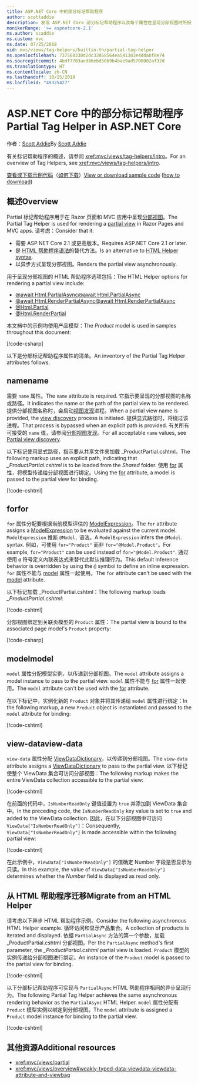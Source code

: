 ```yaml
---
title: ASP.NET Core 中的部分标记帮助程序
author: scottaddie
description: 发现 ASP.NET Core 部分标记帮助程序以及每个属性在呈现分部视图时所扮演的角色。
monikerRange: '>= aspnetcore-2.1'
ms.author: scaddie
ms.custom: mvc
ms.date: 07/25/2018
uid: mvc/views/tag-helpers/builtin-th/partial-tag-helper
ms.openlocfilehash: 737568330d2dc33868564ea541383e4ddabf8e74
ms.sourcegitcommit: 4bdf7703aed86ebd56b9b4bae9ad5700002af32d
ms.translationtype: HT
ms.contentlocale: zh-CN
ms.lasthandoff: 10/15/2018
ms.locfileid: "49325427"
---
```

# <a name="partial-tag-helper-in-aspnet-core"></a><span data-ttu-id="63244-103">ASP.NET Core 中的部分标记帮助程序</span><span class="sxs-lookup"><span data-stu-id="63244-103">Partial Tag Helper in ASP.NET Core</span></span>

<span data-ttu-id="63244-104">作者：[Scott Addie](https://github.com/scottaddie)</span><span class="sxs-lookup"><span data-stu-id="63244-104">By [Scott Addie](https://github.com/scottaddie)</span></span>

<span data-ttu-id="63244-105">有关标记帮助程序的概述，请参阅 <xref:mvc/views/tag-helpers/intro>。</span><span class="sxs-lookup"><span data-stu-id="63244-105">For an overview of Tag Helpers, see <xref:mvc/views/tag-helpers/intro>.</span></span>

<span data-ttu-id="63244-106">[查看或下载示例代码](https://github.com/aspnet/Docs/tree/master/aspnetcore/mvc/views/tag-helpers/built-in/samples)（[如何下载](xref:tutorials/index#how-to-download-a-sample)）</span><span class="sxs-lookup"><span data-stu-id="63244-106">[View or download sample code](https://github.com/aspnet/Docs/tree/master/aspnetcore/mvc/views/tag-helpers/built-in/samples) ([how to download](xref:tutorials/index#how-to-download-a-sample))</span></span>

## <a name="overview"></a><span data-ttu-id="63244-107">概述</span><span class="sxs-lookup"><span data-stu-id="63244-107">Overview</span></span>

<span data-ttu-id="63244-108">Partial 标记帮助程序用于在 Razor 页面和 MVC 应用中呈现[分部视图](xref:mvc/views/partial)。</span><span class="sxs-lookup"><span data-stu-id="63244-108">The Partial Tag Helper is used for rendering a [partial view](xref:mvc/views/partial) in Razor Pages and MVC apps.</span></span> <span data-ttu-id="63244-109">请考虑：</span><span class="sxs-lookup"><span data-stu-id="63244-109">Consider that it:</span></span>

* <span data-ttu-id="63244-110">需要 ASP.NET Core 2.1 或更高版本。</span><span class="sxs-lookup"><span data-stu-id="63244-110">Requires ASP.NET Core 2.1 or later.</span></span>
* <span data-ttu-id="63244-111">是 [HTML 帮助程序语法](xref:mvc/views/partial#reference-a-partial-view)的替代方法。</span><span class="sxs-lookup"><span data-stu-id="63244-111">Is an alternative to [HTML Helper syntax](xref:mvc/views/partial#reference-a-partial-view).</span></span>
* <span data-ttu-id="63244-112">以异步方式呈现分部视图。</span><span class="sxs-lookup"><span data-stu-id="63244-112">Renders the partial view asynchronously.</span></span>

<span data-ttu-id="63244-113">用于呈现分部视图的 HTML 帮助程序选项包括：</span><span class="sxs-lookup"><span data-stu-id="63244-113">The HTML Helper options for rendering a partial view include:</span></span>

* [<span data-ttu-id="63244-114">@await Html.PartialAsync</span><span class="sxs-lookup"><span data-stu-id="63244-114">@await Html.PartialAsync</span></span>](/dotnet/api/microsoft.aspnetcore.mvc.rendering.htmlhelperpartialextensions.partialasync)
* [<span data-ttu-id="63244-115">@await Html.RenderPartialAsync</span><span class="sxs-lookup"><span data-stu-id="63244-115">@await Html.RenderPartialAsync</span></span>](/dotnet/api/microsoft.aspnetcore.mvc.rendering.htmlhelperpartialextensions.renderpartialasync)
* [@Html.Partial](/dotnet/api/microsoft.aspnetcore.mvc.rendering.htmlhelperpartialextensions.partial)
* [@Html.RenderPartial](/dotnet/api/microsoft.aspnetcore.mvc.rendering.htmlhelperpartialextensions.renderpartial)

<span data-ttu-id="63244-116">本文档中的示例均使用产品模型：</span><span class="sxs-lookup"><span data-stu-id="63244-116">The *Product* model is used in samples throughout this document:</span></span>

[!code-csharp[](samples/TagHelpersBuiltIn/Models/Product.cs)]

<span data-ttu-id="63244-117">以下是分部标记帮助程序属性的清单。</span><span class="sxs-lookup"><span data-stu-id="63244-117">An inventory of the Partial Tag Helper attributes follows.</span></span>

## <a name="name"></a><span data-ttu-id="63244-118">name</span><span class="sxs-lookup"><span data-stu-id="63244-118">name</span></span>

<span data-ttu-id="63244-119">需要 `name` 属性。</span><span class="sxs-lookup"><span data-stu-id="63244-119">The `name` attribute is required.</span></span> <span data-ttu-id="63244-120">它指示要呈现的分部视图的名称或路径。</span><span class="sxs-lookup"><span data-stu-id="63244-120">It indicates the name or the path of the partial view to be rendered.</span></span> <span data-ttu-id="63244-121">提供分部视图名称时，会启动[视图发现](xref:mvc/views/overview#view-discovery)进程。</span><span class="sxs-lookup"><span data-stu-id="63244-121">When a partial view name is provided, the [view discovery](xref:mvc/views/overview#view-discovery) process is initiated.</span></span> <span data-ttu-id="63244-122">提供显式路径时，将绕过该进程。</span><span class="sxs-lookup"><span data-stu-id="63244-122">That process is bypassed when an explicit path is provided.</span></span> <span data-ttu-id="63244-123">有关所有可接受的 `name` 值，请参阅[分部视图发现](xref:mvc/views/partial#partial-view-discovery)。</span><span class="sxs-lookup"><span data-stu-id="63244-123">For all acceptable `name` values, see [Partial view discovery](xref:mvc/views/partial#partial-view-discovery).</span></span>

<span data-ttu-id="63244-124">以下标记使用显式路径，指示要从共享文件夹加载 _ProductPartial.cshtml。</span><span class="sxs-lookup"><span data-stu-id="63244-124">The following markup uses an explicit path, indicating that *_ProductPartial.cshtml* is to be loaded from the *Shared* folder.</span></span> <span data-ttu-id="63244-125">使用 [for](#for) 属性，将模型传递给分部视图进行绑定。</span><span class="sxs-lookup"><span data-stu-id="63244-125">Using the [for](#for) attribute, a model is passed to the partial view for binding.</span></span>

[!code-cshtml[](samples/TagHelpersBuiltIn/Pages/Product.cshtml?name=snippet_Name)]

## <a name="for"></a><span data-ttu-id="63244-126">for</span><span class="sxs-lookup"><span data-stu-id="63244-126">for</span></span>

<span data-ttu-id="63244-127">`for` 属性分配要根据当前模型评估的 [ModelExpression](/dotnet/api/microsoft.aspnetcore.mvc.viewfeatures.modelexpression)。</span><span class="sxs-lookup"><span data-stu-id="63244-127">The `for` attribute assigns a [ModelExpression](/dotnet/api/microsoft.aspnetcore.mvc.viewfeatures.modelexpression) to be evaluated against the current model.</span></span> <span data-ttu-id="63244-128">`ModelExpression` 推断 `@Model.` 语法。</span><span class="sxs-lookup"><span data-stu-id="63244-128">A `ModelExpression` infers the `@Model.` syntax.</span></span> <span data-ttu-id="63244-129">例如，可使用 `for="Product"` 而非 `for="@Model.Product"`。</span><span class="sxs-lookup"><span data-stu-id="63244-129">For example, `for="Product"` can be used instead of `for="@Model.Product"`.</span></span> <span data-ttu-id="63244-130">通过使用 `@` 符号定义内联表达式来替代此默认推理行为。</span><span class="sxs-lookup"><span data-stu-id="63244-130">This default inference behavior is overridden by using the `@` symbol to define an inline expression.</span></span> <span data-ttu-id="63244-131">`for` 属性不能与 [model](#model) 属性一起使用。</span><span class="sxs-lookup"><span data-stu-id="63244-131">The `for` attribute can't be used with the [model](#model) attribute.</span></span>

<span data-ttu-id="63244-132">以下标记加载 _ProductPartial.cshtml：</span><span class="sxs-lookup"><span data-stu-id="63244-132">The following markup loads *_ProductPartial.cshtml*:</span></span>

[!code-cshtml[](samples/TagHelpersBuiltIn/Pages/Product.cshtml?name=snippet_For)]

<span data-ttu-id="63244-133">分部视图绑定到关联页模型的 `Product` 属性：</span><span class="sxs-lookup"><span data-stu-id="63244-133">The partial view is bound to the associated page model's `Product` property:</span></span>

[!code-csharp[](samples/TagHelpersBuiltIn/Pages/Product.cshtml.cs?highlight=8)]

## <a name="model"></a><span data-ttu-id="63244-134">model</span><span class="sxs-lookup"><span data-stu-id="63244-134">model</span></span>

<span data-ttu-id="63244-135">`model` 属性分配模型实例，以传递到分部视图。</span><span class="sxs-lookup"><span data-stu-id="63244-135">The `model` attribute assigns a model instance to pass to the partial view.</span></span> <span data-ttu-id="63244-136">`model` 属性不能与 [for](#for) 属性一起使用。</span><span class="sxs-lookup"><span data-stu-id="63244-136">The `model` attribute can't be used with the [for](#for) attribute.</span></span>

<span data-ttu-id="63244-137">在以下标记中，实例化新的 `Product` 对象并将其传递给 `model` 属性进行绑定：</span><span class="sxs-lookup"><span data-stu-id="63244-137">In the following markup, a new `Product` object is instantiated and passed to the `model` attribute for binding:</span></span>

[!code-cshtml[](samples/TagHelpersBuiltIn/Pages/Product.cshtml?name=snippet_Model)]

## <a name="view-data"></a><span data-ttu-id="63244-138">view-data</span><span class="sxs-lookup"><span data-stu-id="63244-138">view-data</span></span>

<span data-ttu-id="63244-139">`view-data` 属性分配 [ViewDataDictionary](/dotnet/api/microsoft.aspnetcore.mvc.viewfeatures.viewdatadictionary)，以传递到分部视图。</span><span class="sxs-lookup"><span data-stu-id="63244-139">The `view-data` attribute assigns a [ViewDataDictionary](/dotnet/api/microsoft.aspnetcore.mvc.viewfeatures.viewdatadictionary) to pass to the partial view.</span></span> <span data-ttu-id="63244-140">以下标记使整个 ViewData 集合可访问分部视图：</span><span class="sxs-lookup"><span data-stu-id="63244-140">The following markup makes the entire ViewData collection accessible to the partial view:</span></span>

[!code-cshtml[](samples/TagHelpersBuiltIn/Pages/Product.cshtml?name=snippet_ViewData&highlight=5-)]

<span data-ttu-id="63244-141">在前面的代码中，`IsNumberReadOnly` 键值设置为 `true` 并添加到 ViewData 集合中。</span><span class="sxs-lookup"><span data-stu-id="63244-141">In the preceding code, the `IsNumberReadOnly` key value is set to `true` and added to the ViewData collection.</span></span> <span data-ttu-id="63244-142">因此，在以下分部视图中可访问 `ViewData["IsNumberReadOnly"]`：</span><span class="sxs-lookup"><span data-stu-id="63244-142">Consequently, `ViewData["IsNumberReadOnly"]` is made accessible within the following partial view:</span></span>

[!code-cshtml[](samples/TagHelpersBuiltIn/Pages/Shared/_ProductViewDataPartial.cshtml?highlight=5)]

<span data-ttu-id="63244-143">在此示例中，`ViewData["IsNumberReadOnly"]` 的值确定 Number 字段是否显示为只读。</span><span class="sxs-lookup"><span data-stu-id="63244-143">In this example, the value of `ViewData["IsNumberReadOnly"]` determines whether the *Number* field is displayed as read only.</span></span>

## <a name="migrate-from-an-html-helper"></a><span data-ttu-id="63244-144">从 HTML 帮助程序迁移</span><span class="sxs-lookup"><span data-stu-id="63244-144">Migrate from an HTML Helper</span></span>

<span data-ttu-id="63244-145">请考虑以下异步 HTML 帮助程序示例。</span><span class="sxs-lookup"><span data-stu-id="63244-145">Consider the following asynchronous HTML Helper example.</span></span> <span data-ttu-id="63244-146">循环访问和显示产品集合。</span><span class="sxs-lookup"><span data-stu-id="63244-146">A collection of products is iterated and displayed.</span></span> <span data-ttu-id="63244-147">依据 `PartialAsync` 方法的第一个参数，加载 _ProductPartial.cshtml 分部视图。</span><span class="sxs-lookup"><span data-stu-id="63244-147">Per the `PartialAsync` method's first parameter, the *_ProductPartial.cshtml* partial view is loaded.</span></span> <span data-ttu-id="63244-148">`Product` 模型的实例传递给分部视图进行绑定。</span><span class="sxs-lookup"><span data-stu-id="63244-148">An instance of the `Product` model is passed to the partial view for binding.</span></span>

[!code-cshtml[](samples/TagHelpersBuiltIn/Pages/Products.cshtml?name=snippet_HtmlHelper&highlight=3)]

<span data-ttu-id="63244-149">以下分部标记帮助程序可实现与 `PartialAsync` HTML 帮助程序相同的异步呈现行为。</span><span class="sxs-lookup"><span data-stu-id="63244-149">The following Partial Tag Helper achieves the same asynchronous rendering behavior as the `PartialAsync` HTML Helper.</span></span> <span data-ttu-id="63244-150">`model` 属性分配有 `Product` 模型实例以绑定到分部视图。</span><span class="sxs-lookup"><span data-stu-id="63244-150">The `model` attribute is assigned a `Product` model instance for binding to the partial view.</span></span>

[!code-cshtml[](samples/TagHelpersBuiltIn/Pages/Products.cshtml?name=snippet_TagHelper&highlight=3)]

## <a name="additional-resources"></a><span data-ttu-id="63244-151">其他资源</span><span class="sxs-lookup"><span data-stu-id="63244-151">Additional resources</span></span>

* <xref:mvc/views/partial>
* <xref:mvc/views/overview#weakly-typed-data-viewdata-viewdata-attribute-and-viewbag>
